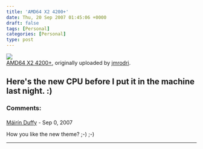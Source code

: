 ```yaml
---
title: 'AMD64 X2 4200+'
date: Thu, 20 Sep 2007 01:45:06 +0000
draft: false
tags: [Personal]
categories: [Personal]
type: post
---
```


[![](http://farm2.static.flickr.com/1357/1410423754_c33e4c9d48.jpg)](http://www.flickr.com/photos/jmrodri/1410423754/ "photo sharing")  
[AMD64 X2 4200+](http://www.flickr.com/photos/jmrodri/1410423754/), originally uploaded by [jmrodri](http://www.flickr.com/people/jmrodri/).

Here's the new CPU before I put it in the machine last night. :)
---
### Comments:
#### 
[Máirín Duffy](http://mihmo.livejournal.com/ "mairin@gmail.com") - <time datetime="2007-09-23 21:47:32">Sep 0, 2007</time>

How you like the new theme? ;-) ;-)
<hr />
